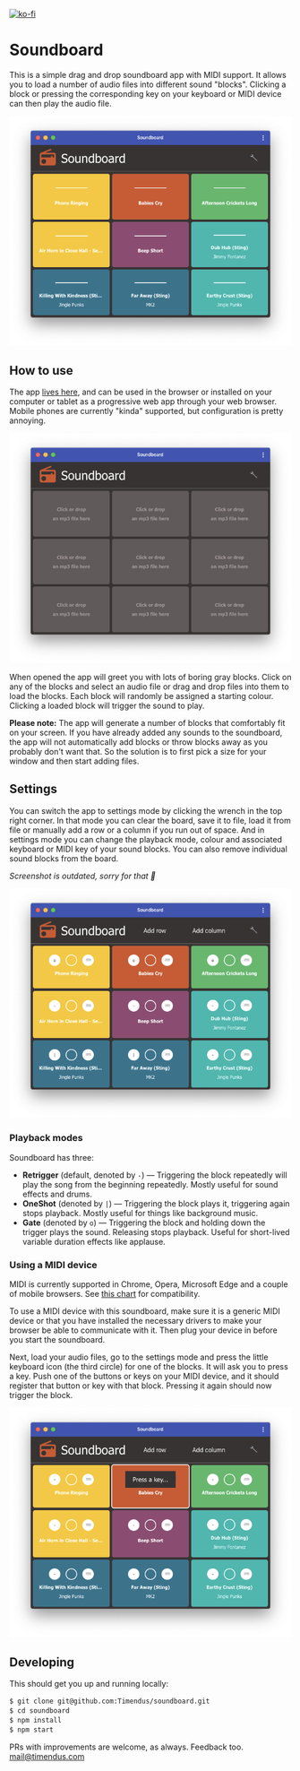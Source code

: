 [![ko-fi](https://ko-fi.com/img/githubbutton_sm.svg)](https://ko-fi.com/T6T0DOOWP)

# Soundboard

This is a simple drag and drop soundboard app with MIDI support. It allows you
to load a number of audio files into different sound "blocks". Clicking a block
or pressing the corresponding key on your keyboard or MIDI device can then play
the audio file.

![The soundboard app](screenshots/soundboard.png "The soundboard app")

## How to use

The app [lives here](https://timendus.github.io/soundboard/), and can be used in
the browser or installed on your computer or tablet as a progressive web app
through your web browser. Mobile phones are currently "kinda" supported, but
configuration is pretty annoying.

![The soundboard app](screenshots/empty.png "A boring, uninitialized soundboard")

When opened the app will greet you with lots of boring gray blocks. Click on any
of the blocks and select an audio file or drag and drop files into them to load
the blocks. Each block will randomly be assigned a starting colour. Clicking a
loaded block will trigger the sound to play.

**Please note:** The app will generate a number of blocks that comfortably fit
on your screen. If you have already added any sounds to the soundboard, the app
will not automatically add blocks or throw blocks away as you probably don't
want that. So the solution is to first pick a size for your window and then
start adding files.

## Settings

You can switch the app to settings mode by clicking the wrench in the top right
corner. In that mode you can clear the board, save it to file, load it from file
or manually add a row or a column if you run out of space. And in settings mode
you can change the playback mode, colour and associated keyboard or MIDI key of
your sound blocks. You can also remove individual sound blocks from the board.

_Screenshot is outdated, sorry for that 🙈_

![Settings mode](screenshots/settings.png "Settings mode")

### Playback modes

Soundboard has three:

* **Retrigger** (default, denoted by `-`) — Triggering the block repeatedly will
play the song from the beginning repeatedly. Mostly useful for sound effects and
drums.
* **OneShot** (denoted by `|`) — Triggering the block plays it, triggering again
stops playback. Mostly useful for things like background music.
* **Gate** (denoted by `o`) — Triggering the block and holding down the trigger
plays the sound. Releasing stops playback. Useful for short-lived variable
duration effects like applause.

### Using a MIDI device

MIDI is currently supported in Chrome, Opera, Microsoft Edge and a couple of
mobile browsers. See [this chart](https://caniuse.com/#feat=midi) for
compatibility.

To use a MIDI device with this soundboard, make sure it is a generic MIDI device
or that you have installed the necessary drivers to make your browser be able to
communicate with it. Then plug your device in before you start the soundboard.

Next, load your audio files, go to the settings mode and press the little
keyboard icon (the third circle) for one of the blocks. It will ask you to press
a key. Push one of the buttons or keys on your MIDI device, and it should
register that button or key with that block. Pressing it again should now
trigger the block.

![Settings mode](screenshots/midi.png "Assigning a key to a block")

## Developing

This should get you up and running locally:

```bash
$ git clone git@github.com:Timendus/soundboard.git
$ cd soundboard
$ npm install
$ npm start
```

PRs with improvements are welcome, as always. Feedback too. mail@timendus.com
